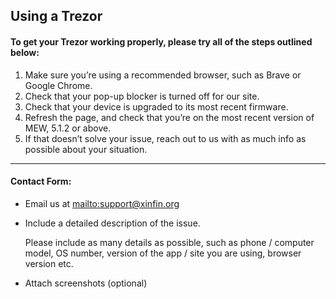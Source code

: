 ## Using a Trezor

#### To get your Trezor working properly, please try all of the steps outlined below:

1. Make sure you’re using a recommended browser, such as  Brave or Google Chrome.
2. Check that your pop-up blocker is turned off for our site.
3. Check that your device is upgraded to its most recent firmware.
4. Refresh the page, and check that you’re on the most recent version of MEW, 5.1.2 or above.
5. If that doesn’t solve your issue, reach out to us with as much info as possible about your situation.

***

#### Contact Form:

* Email us at <mailto:support@xinfin.org>

* <p>Include a detailed description of the issue.</p>
  <note>Please include as many details as possible, such as phone / computer model, OS number, version of the app / site you are using, browser version etc.</note>

* Attach screenshots (optional)

